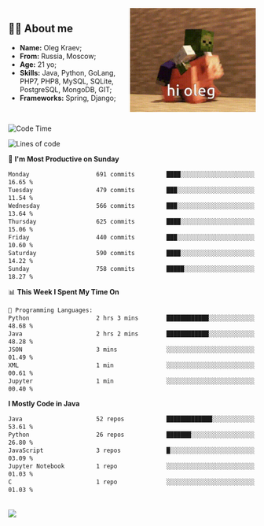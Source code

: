 <img align="right" height="211" width="256" src="res/hi-oleg.gif">
<div>
	<h2>👨‍💻 About me</h2>
	<ul align="left">
	    <li><strong>Name:</strong> Oleg Kraev;</li>
	    <li><strong>From:</strong> Russia, Moscow;</li>
	    <li><strong>Age:</strong> 21 yo;</li>
	    <li><strong>Skills:</strong> Java, Python, GoLang, PHP7, PHP8, MySQL, SQLite, PostgreSQL, MongoDB, GIT;</li>
	    <li><strong>Frameworks:</strong> Spring, Django;</li>
	</ul>
</div>
<br>

<!--START_SECTION:waka-->
![Code Time](http://img.shields.io/badge/Code%20Time-1%2C162%20hrs%202%20mins-blue)

![Lines of code](https://img.shields.io/badge/From%20Hello%20World%20I%27ve%20Written-1.7%20million%20lines%20of%20code-blue)

📅 **I'm Most Productive on Sunday** 

```text
Monday                   691 commits         ████░░░░░░░░░░░░░░░░░░░░░   16.65 % 
Tuesday                  479 commits         ███░░░░░░░░░░░░░░░░░░░░░░   11.54 % 
Wednesday                566 commits         ███░░░░░░░░░░░░░░░░░░░░░░   13.64 % 
Thursday                 625 commits         ████░░░░░░░░░░░░░░░░░░░░░   15.06 % 
Friday                   440 commits         ███░░░░░░░░░░░░░░░░░░░░░░   10.60 % 
Saturday                 590 commits         ████░░░░░░░░░░░░░░░░░░░░░   14.22 % 
Sunday                   758 commits         █████░░░░░░░░░░░░░░░░░░░░   18.27 % 
```


📊 **This Week I Spent My Time On** 

```text
💬 Programming Languages: 
Python                   2 hrs 3 mins        ████████████░░░░░░░░░░░░░   48.68 % 
Java                     2 hrs 2 mins        ████████████░░░░░░░░░░░░░   48.28 % 
JSON                     3 mins              ░░░░░░░░░░░░░░░░░░░░░░░░░   01.49 % 
XML                      1 min               ░░░░░░░░░░░░░░░░░░░░░░░░░   00.61 % 
Jupyter                  1 min               ░░░░░░░░░░░░░░░░░░░░░░░░░   00.40 % 
```

**I Mostly Code in Java** 

```text
Java                     52 repos            █████████████░░░░░░░░░░░░   53.61 % 
Python                   26 repos            ███████░░░░░░░░░░░░░░░░░░   26.80 % 
JavaScript               3 repos             █░░░░░░░░░░░░░░░░░░░░░░░░   03.09 % 
Jupyter Notebook         1 repo              ░░░░░░░░░░░░░░░░░░░░░░░░░   01.03 % 
C                        1 repo              ░░░░░░░░░░░░░░░░░░░░░░░░░   01.03 % 
```




<!--END_SECTION:waka-->

<br>
<img align="center" src="https://wakatime.com/share/@hteppl/18a68a4e-e1fb-41eb-b9f2-e999d76b9bac.svg">
